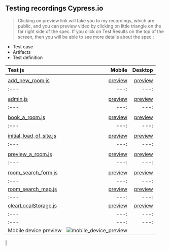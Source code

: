 
## Testing recordings Cypress.io

> Clicking on preview link will take you to my recordings, which are public, and you can preview video by clicking on little triangle on the far right side of the spec.
If you click on Test Results on the top of the screen, then you will be able to see more details about the spec :
-  Test case
- Artifacts
- Test definition


| Test js | Mobile   |  Desktop   |
| :---            |                  ---: |         ---: |
|                               |          |
| [add_new_room.js](cypress/integration/owner-html/add_new_room.js)      |   <a  href="https://dashboard.cypress.io/projects/sna5pk/runs/9" target="_blank">preview</a>   |<a  href="https://dashboard.cypress.io/projects/sna5pk/runs/18" target="_blank">preview</a>|
| :---            |                  ---: |         ---: |
|         |           |   
| [admin.js](https://github.com/marcelkolarcik/wake-up-happy/blob/master/cypress/integration/admin-html/admin.js)    |     <a  href="https://dashboard.cypress.io/projects/sna5pk/runs/3" target="_blank">preview</a>  |<a  href="https://dashboard.cypress.io/projects/sna5pk/runs/17" target="_blank">preview</a>|
| :---            |                  ---: |         ---: | 
|          |            |    
| [book_a_room.js](https://github.com/marcelkolarcik/wake-up-happy/blob/master/cypress/integration/index-html/book_a_room.js)   |     <a  href="https://dashboard.cypress.io/projects/sna5pk/runs/4" target="_blank">preview</a>   |<a  href="https://dashboard.cypress.io/projects/sna5pk/runs/16" target="_blank">preview</a>|
| :---            |                  ---: |         ---: |
|          |                             |
|[initial_load_of_site.js](https://github.com/marcelkolarcik/wake-up-happy/blob/master/cypress/integration/index-html/initial_load_of_site.js)    |     <a target="_blank" href="https://dashboard.cypress.io/projects/sna5pk/runs/5" >preview</a>   | <a  href="https://dashboard.cypress.io/projects/sna5pk/runs/15" target="_blank">preview</a>|
| :---            |                  ---: |         ---: |
|         |          |         |       |
|[preview_a_room.js](https://github.com/marcelkolarcik/wake-up-happy/blob/master/cypress/integration/index-html/preview_a_room.js)   |   <a  href="https://dashboard.cypress.io/projects/sna5pk/runs/10" target="_blank">preview</a>| <a  href="https://dashboard.cypress.io/projects/sna5pk/runs/11" target="_blank">preview</a>|
| :---            |                  ---: |         ---: |
|                        |       |
|  [room_search_form.js](https://github.com/marcelkolarcik/wake-up-happy/blob/master/cypress/integration/index-html/room_search_form.js)      |      <a  href="https://dashboard.cypress.io/projects/sna5pk/runs/7" target="_blank">preview</a>   |<a  href="https://dashboard.cypress.io/projects/sna5pk/runs/12" target="_blank">preview</a>   |
| :---            |                  ---: |         ---: |
|  [room_search_map.js](https://github.com/marcelkolarcik/wake-up-happy/blob/master/cypress/integration/index-html/room_search_map.js)      |      <a  href="https://dashboard.cypress.io/projects/sna5pk/runs/8" target="_blank">preview</a>    | <a  href="https://dashboard.cypress.io/projects/sna5pk/runs/13" target="_blank">preview</a>   |
| :---            |                  ---: |         ---: |
|  [clearLocalStorage.js](https://github.com/marcelkolarcik/wake-up-happy/blob/master/cypress/integration/clearLocalStorage.js)      |      <a  href="https://dashboard.cypress.io/projects/sna5pk/runs/10" target="_blank">preview</a>   |<a  href="https://dashboard.cypress.io/projects/sna5pk/runs/14" target="_blank">preview</a>   |
| :---            |                  ---: |         ---: |
| :---            |                  ---: |         ---: |
| Mobile device preview      |      ![mobile_device_preview](https://raw.githubusercontent.com/marcelkolarcik/wake-up-happy/master/assets/src/images/screenshots/mobile.gif)    |
|                  








